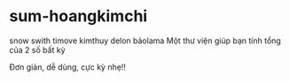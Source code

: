 # sum-hoangkimchi
snow
swith
timove
kimthuy
delon
bảolama
Một thư viện giúp bạn tính tổng của 2 số bất kỳ

Đơn giản, dễ dùng, cực kỳ nhẹ!!

